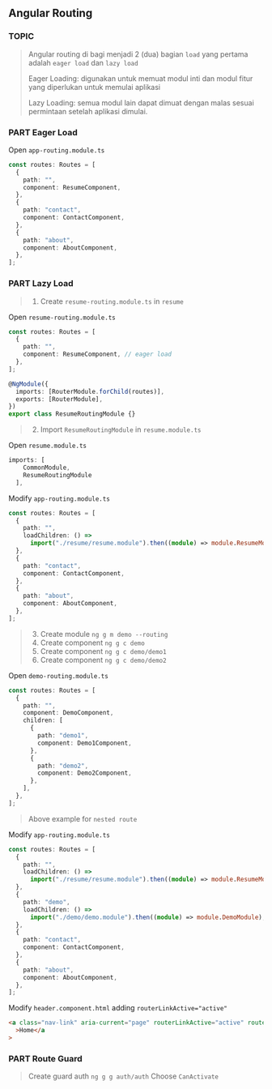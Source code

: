 ## Angular Routing

### TOPIC

> Angular routing di bagi menjadi 2 (dua) bagian `load` yang pertama adalah `eager load` dan `lazy load`
>
> Eager Loading: digunakan untuk memuat modul inti dan modul fitur yang diperlukan untuk memulai aplikasi
>
> Lazy Loading: semua modul lain dapat dimuat dengan malas sesuai permintaan setelah aplikasi dimulai.

### PART Eager Load

Open `app-routing.module.ts`

```ts
const routes: Routes = [
  {
    path: "",
    component: ResumeComponent,
  },
  {
    path: "contact",
    component: ContactComponent,
  },
  {
    path: "about",
    component: AboutComponent,
  },
];
```

### PART Lazy Load

> 1. Create `resume-routing.module.ts` in `resume`

Open `resume-routing.module.ts`

```ts
const routes: Routes = [
  {
    path: "",
    component: ResumeComponent, // eager load
  },
];

@NgModule({
  imports: [RouterModule.forChild(routes)],
  exports: [RouterModule],
})
export class ResumeRoutingModule {}
```

> 2. Import `ResumeRoutingModule` in `resume.module.ts`

Open `resume.module.ts`

```ts
imports: [
    CommonModule,
    ResumeRoutingModule
  ],
```

Modify `app-routing.module.ts`

```ts
const routes: Routes = [
  {
    path: "",
    loadChildren: () =>
      import("./resume/resume.module").then((module) => module.ResumeModule),
  },
  {
    path: "contact",
    component: ContactComponent,
  },
  {
    path: "about",
    component: AboutComponent,
  },
];
```

> 3. Create module `ng g m demo --routing`
> 4. Create component `ng g c demo`
> 5. Create component `ng g c demo/demo1`
> 6. Create component `ng g c demo/demo2`

Open `demo-routing.module.ts`

```ts
const routes: Routes = [
  {
    path: "",
    component: DemoComponent,
    children: [
      {
        path: "demo1",
        component: Demo1Component,
      },
      {
        path: "demo2",
        component: Demo2Component,
      },
    ],
  },
];
```

> Above example for `nested route`

Modify `app-routing.module.ts`

```ts
const routes: Routes = [
  {
    path: "",
    loadChildren: () =>
      import("./resume/resume.module").then((module) => module.ResumeModule),
  },
  {
    path: "demo",
    loadChildren: () =>
      import("./demo/demo.module").then((module) => module.DemoModule),
  },
  {
    path: "contact",
    component: ContactComponent,
  },
  {
    path: "about",
    component: AboutComponent,
  },
];
```

Modify `header.component.html` adding `routerLinkActive="active"`

```html
<a class="nav-link" aria-current="page" routerLinkActive="active" routerLink=""
  >Home</a
>
```

### PART Route Guard

> Create guard auth `ng g g auth/auth`
> Choose `CanActivate`
